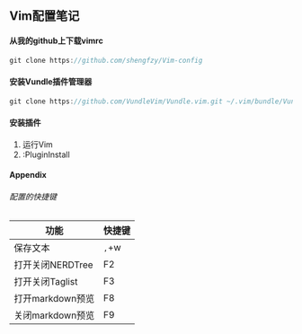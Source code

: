## Vim配置笔记  

#### 从我的github上下载vimrc
```c
git clone https://github.com/shengfzy/Vim-config
```

#### 安装Vundle插件管理器
```c
git clone https://github.com/VundleVim/Vundle.vim.git ~/.vim/bundle/Vundle.vim
```

#### 安装插件
1. 运行Vim
2. :PluginInstall

#### Appendix
###### 配置的快捷键
|功能|快捷键|
|---|---|
|保存文本|<kbd>,</kbd>+w|
|打开关闭NERDTree|F2|
|打开关闭Taglist|F3|
|打开markdown预览|F8|
|关闭markdown预览|F9|
